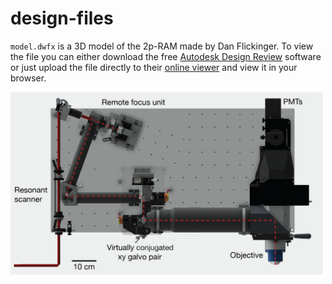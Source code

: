 # design-files
`model.dwfx` is a 3D model of the 2p-RAM made by Dan Flickinger. To view the file you can either download the free [Autodesk Design Review](http://www.autodesk.com/products/design-review/overview) software or just upload the file directly to their [online viewer](https://a360.autodesk.com/viewer) and view it in your browser.

<img src="./model.png" width="500">
